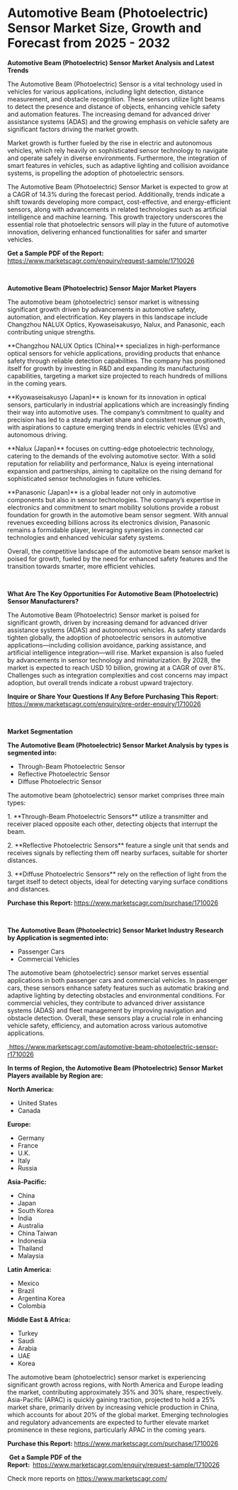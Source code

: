 <p><h1>Automotive Beam (Photoelectric) Sensor Market Size, Growth and Forecast from 2025 - 2032</h1></p><p><strong>Automotive Beam (Photoelectric) Sensor Market Analysis and Latest Trends</strong></p>
<p><p>The Automotive Beam (Photoelectric) Sensor is a vital technology used in vehicles for various applications, including light detection, distance measurement, and obstacle recognition. These sensors utilize light beams to detect the presence and distance of objects, enhancing vehicle safety and automation features. The increasing demand for advanced driver assistance systems (ADAS) and the growing emphasis on vehicle safety are significant factors driving the market growth. </p><p>Market growth is further fueled by the rise in electric and autonomous vehicles, which rely heavily on sophisticated sensor technology to navigate and operate safely in diverse environments. Furthermore, the integration of smart features in vehicles, such as adaptive lighting and collision avoidance systems, is propelling the adoption of photoelectric sensors.</p><p>The Automotive Beam (Photoelectric) Sensor Market is expected to grow at a CAGR of 14.3% during the forecast period. Additionally, trends indicate a shift towards developing more compact, cost-effective, and energy-efficient sensors, along with advancements in related technologies such as artificial intelligence and machine learning. This growth trajectory underscores the essential role that photoelectric sensors will play in the future of automotive innovation, delivering enhanced functionalities for safer and smarter vehicles.</p></p>
<p><strong>Get a Sample PDF of the Report:&nbsp;</strong> <a href="https://www.marketscagr.com/enquiry/request-sample/1710026?utm_campaign=2016&utm_medium=2&utm_source=Github&utm_content=ia&utm_term=10012025&utm_id=automotive-beam-photoelectric-sensor">https://www.marketscagr.com/enquiry/request-sample/1710026</a></p>
<p>&nbsp;</p>
<p><strong>Automotive Beam (Photoelectric) Sensor Major Market Players</strong></p>
<p><p>The automotive beam (photoelectric) sensor market is witnessing significant growth driven by advancements in automotive safety, automation, and electrification. Key players in this landscape include Changzhou NALUX Optics, Kyowaseisakusyo, Nalux, and Panasonic, each contributing unique strengths.</p><p>**Changzhou NALUX Optics (China)** specializes in high-performance optical sensors for vehicle applications, providing products that enhance safety through reliable detection capabilities. The company has positioned itself for growth by investing in R&D and expanding its manufacturing capabilities, targeting a market size projected to reach hundreds of millions in the coming years.</p><p>**Kyowaseisakusyo (Japan)** is known for its innovation in optical sensors, particularly in industrial applications which are increasingly finding their way into automotive uses. The company’s commitment to quality and precision has led to a steady market share and consistent revenue growth, with aspirations to capture emerging trends in electric vehicles (EVs) and autonomous driving.</p><p>**Nalux (Japan)** focuses on cutting-edge photoelectric technology, catering to the demands of the evolving automotive sector. With a solid reputation for reliability and performance, Nalux is eyeing international expansion and partnerships, aiming to capitalize on the rising demand for sophisticated sensor technologies in future vehicles.</p><p>**Panasonic (Japan)** is a global leader not only in automotive components but also in sensor technologies. The company’s expertise in electronics and commitment to smart mobility solutions provide a robust foundation for growth in the automotive beam sensor segment. With annual revenues exceeding billions across its electronics division, Panasonic remains a formidable player, leveraging synergies in connected car technologies and enhanced vehicular safety systems.</p><p>Overall, the competitive landscape of the automotive beam sensor market is poised for growth, fueled by the need for enhanced safety features and the transition towards smarter, more efficient vehicles.</p></p>
<p>&nbsp;</p>
<p><strong>What Are The Key Opportunities For Automotive Beam (Photoelectric) Sensor Manufacturers?</strong></p>
<p><p>The Automotive Beam (Photoelectric) Sensor market is poised for significant growth, driven by increasing demand for advanced driver assistance systems (ADAS) and autonomous vehicles. As safety standards tighten globally, the adoption of photoelectric sensors in automotive applications—including collision avoidance, parking assistance, and artificial intelligence integration—will rise. Market expansion is also fueled by advancements in sensor technology and miniaturization. By 2028, the market is expected to reach USD 10 billion, growing at a CAGR of over 8%. Challenges such as integration complexities and cost concerns may impact adoption, but overall trends indicate a robust upward trajectory.</p></p>
<p><strong>Inquire or Share Your Questions If Any Before Purchasing This Report:</strong> <a href="https://www.marketscagr.com/enquiry/pre-order-enquiry/1710026?utm_campaign=2016&utm_medium=2&utm_source=Github&utm_content=ia&utm_term=10012025&utm_id=automotive-beam-photoelectric-sensor">https://www.marketscagr.com/enquiry/pre-order-enquiry/1710026</a></p>
<p>&nbsp;</p>
<p><strong>Market Segmentation</strong></p>
<p><strong>The Automotive Beam (Photoelectric) Sensor Market Analysis by types is segmented into:</strong></p>
<p><ul><li>Through-Beam Photoelectric Sensor</li><li>Reflective Photoelectric Sensor</li><li>Diffuse Photoelectric Sensor</li></ul></p>
<p><p>The automotive beam (photoelectric) sensor market comprises three main types: </p><p>1. **Through-Beam Photoelectric Sensors** utilize a transmitter and receiver placed opposite each other, detecting objects that interrupt the beam.</p><p>2. **Reflective Photoelectric Sensors** feature a single unit that sends and receives signals by reflecting them off nearby surfaces, suitable for shorter distances.</p><p>3. **Diffuse Photoelectric Sensors** rely on the reflection of light from the target itself to detect objects, ideal for detecting varying surface conditions and distances.</p></p>
<p><strong>Purchase this Report:&nbsp;</strong><a href="https://www.marketscagr.com/purchase/1710026?utm_campaign=2016&utm_medium=2&utm_source=Github&utm_content=ia&utm_term=10012025&utm_id=automotive-beam-photoelectric-sensor">https://www.marketscagr.com/purchase/1710026</a></p>
<p>&nbsp;</p>
<p><strong>The Automotive Beam (Photoelectric) Sensor Market Industry Research by Application is segmented into:</strong></p>
<p><ul><li>Passenger Cars</li><li>Commercial Vehicles</li></ul></p>
<p><p>The automotive beam (photoelectric) sensor market serves essential applications in both passenger cars and commercial vehicles. In passenger cars, these sensors enhance safety features such as automatic braking and adaptive lighting by detecting obstacles and environmental conditions. For commercial vehicles, they contribute to advanced driver assistance systems (ADAS) and fleet management by improving navigation and obstacle detection. Overall, these sensors play a crucial role in enhancing vehicle safety, efficiency, and automation across various automotive applications.</p></p>
<p><a href="https://www.marketscagr.com/automotive-beam-photoelectric-sensor-r1710026?utm_campaign=2016&utm_medium=2&utm_source=Github&utm_content=ia&utm_term=10012025&utm_id=automotive-beam-photoelectric-sensor">&nbsp;https://www.marketscagr.com/automotive-beam-photoelectric-sensor-r1710026</a></p>
<p><strong>In terms of Region, the Automotive Beam (Photoelectric) Sensor Market Players available by Region are:</strong></p>
<p>
    <p> <strong> North America: </strong>
        <ul>
            <li>United States</li>
            <li>Canada</li>
        </ul>
        </p> 
    <p> <strong> Europe: </strong>
        <ul>
            <li>Germany</li>
            <li>France</li>
            <li>U.K.</li>
            <li>Italy</li>
            <li>Russia</li>
        </ul>
        </p> 
    <p> <strong> Asia-Pacific: </strong>
        <ul>
            <li>China</li>
            <li>Japan</li>
            <li>South Korea</li>
            <li>India</li>
            <li>Australia</li>
            <li>China Taiwan</li>
            <li>Indonesia</li>
            <li>Thailand</li>
            <li>Malaysia</li>
        </ul>
        </p> 
    <p> <strong> Latin America: </strong>
        <ul>
            <li>Mexico</li>
            <li>Brazil</li>
            <li>Argentina Korea</li>
            <li>Colombia</li>
        </ul>
        </p> 
    <p> <strong> Middle East & Africa: </strong>
        <ul>
            <li>Turkey</li>
            <li>Saudi</li>
            <li>Arabia</li>
            <li>UAE</li>
            <li>Korea</li>
        </ul>
    </p>
    </p>
<p><p>The automotive beam (photoelectric) sensor market is experiencing significant growth across regions, with North America and Europe leading the market, contributing approximately 35% and 30% share, respectively. Asia-Pacific (APAC) is quickly gaining traction, projected to hold a 25% market share, primarily driven by increasing vehicle production in China, which accounts for about 20% of the global market. Emerging technologies and regulatory advancements are expected to further elevate market prominence in these regions, particularly APAC in the coming years.</p></p>
<p><strong>Purchase this Report: </strong><a href="https://www.marketscagr.com/purchase/1710026?utm_campaign=2016&utm_medium=2&utm_source=Github&utm_content=ia&utm_term=10012025&utm_id=automotive-beam-photoelectric-sensor">https://www.marketscagr.com/purchase/1710026</a></p>
<p>&nbsp;<strong>Get a Sample PDF of the Report:&nbsp;&nbsp;</strong><a href="https://www.marketscagr.com/enquiry/request-sample/1710026?utm_campaign=2016&utm_medium=2&utm_source=Github&utm_content=ia&utm_term=10012025&utm_id=automotive-beam-photoelectric-sensor">https://www.marketscagr.com/enquiry/request-sample/1710026</a></p>
<p><strong></strong></p>
<p>Check more reports on <a href="https://www.marketscagr.com/?utm_campaign=2016&utm_medium=2&utm_source=Github&utm_content=ia&utm_term=10012025&utm_id=automotive-beam-photoelectric-sensor">https://www.marketscagr.com/</a></p>